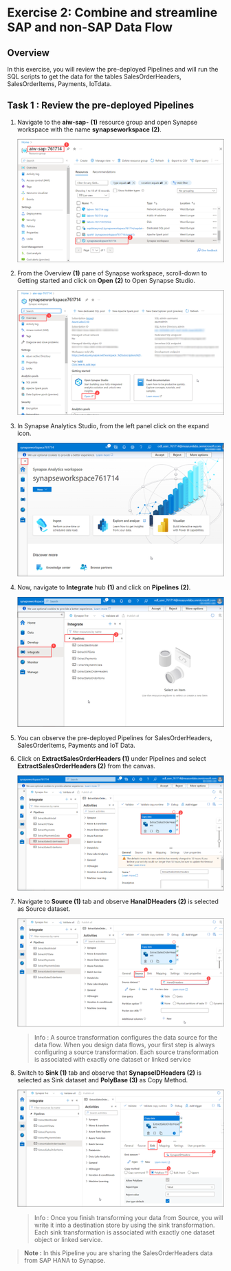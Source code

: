 # Exercise 2: Combine and streamline SAP and non-SAP Data Flow 


## Overview

In this exercise, you will review the pre-deployed Pipelines and will run the SQL scripts to get the data for the tables SalesOrderHeaders, SalesOrderItems, Payments, IoTdata.


## Task 1 :  Review the pre-deployed Pipelines

1. Navigate to the **aiw-sap-<inject key="DeploymentID" enableCopy="false"/>** **(1)** resource group and open Synapse workspace with the name **synapseworkspace<inject key="DeploymentID" enableCopy="false"/>** **(2)**.

   ![](../Automated-Lab/media/opensynapsews.png)
   
2. From the Overview **(1)** pane of Synapse workspace, scroll-down to Getting started and click on **Open** **(2)** to Open Synapse Studio.

   ![](../Automated-Lab/media/opensynapse.png)
   
3. In Synapse Analytics Studio, from the left panel click on the expand icon.

   ![](../Automated-Lab/media/expand.png)
   
4. Now, navigate to **Integrate** hub **(1)** and click on **Pipelines** **(2)**.

    ![](../Automated-Lab/media/integratehub.png)

5. You can observe the pre-deployed Pipelines for SalesOrderHeaders, SalesOrderItems, Payments and IoT Data.

6. Click on **ExtractSalesOrderHeaders (1)** under Pipelines and select **ExtractSalesOrderHeaders (2)** from the canvas.

    ![](../Automated-Lab/media/extractsalesorderheaders.png)

7. Navigate to **Source (1)** tab and observe **HanaIDHeaders (2)** is selected as Source dataset.

    ![](../Automated-Lab/media/headerssource.png)
    
    >Info : A source transformation configures the data source for the data flow. When you design data flows, your first step is always configuring a source transformation. Each source transformation is associated with exactly one dataset or linked service

8. Switch to **Sink (1)** tab and observe that **SynapseIDHeaders (2)** is selected as Sink dataset and **PolyBase (3)** as Copy Method.

   ![](../Automated-Lab/media/headerssink.png)
   
   >Info : Once you finish transforming your data from Source, you will write it into a destination store by using the sink transformation. Each sink transformation is associated with exactly one dataset object or linked service. 

  >**Note :** In this Pipeline you are sharing the SalesOrderHeaders data from SAP HANA to Synapse.
